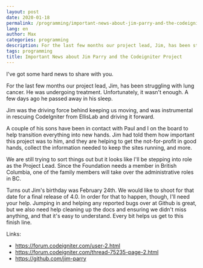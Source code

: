 ```yaml
---
layout: post
date: 2020-01-18
permalink: /programming/important-news-about-jim-parry-and-the-codeigniter-project-en/
lang: en
author: Max
categories: programming
description: For the last few months our project lead, Jim, has been struggling with lung cancer. He was undergoing treatment. Unfortunately, it wasn't enough. A few days ago he passed away in his sleep.
tags: programming
title: Important News about Jim Parry and the Codeigniter Project
---
```


I've got some hard news to share with you.

For the last few months our project lead, Jim, has been struggling with lung cancer. He was undergoing treatment. Unfortunately, it wasn't enough. A few days ago he passed away in his sleep.

Jim was the driving force behind keeping us moving, and was instrumental in rescuing CodeIgniter from EllisLab and driving it forward.

A couple of his sons have been in contact with Paul and I on the board to help transition everything into new hands. Jim had told them how important this project was to him, and they are helping to get the not-for-profit in good hands, collect the information needed to keep the sites running, and more.

We are still trying to sort things out but it looks like I'll be stepping into role as the Project Lead. Since the Foundation needs a member in British Columbia, one of the family members will take over the administrative roles in BC.

Turns out Jim's birthday was February 24th. We would like to shoot for that date for a final release of 4.0. In order for that to happen, though, I'll need your help. Jumping in and helping any reported bugs over at Github is great, but we also need help cleaning up the docs and ensuring we didn't miss anything, and that it's easy to understand. Every bit helps us get to this finish line.

Links:

- https://forum.codeigniter.com/user-2.html
- https://forum.codeigniter.com/thread-75235-page-2.html
- https://github.com/jim-parry
